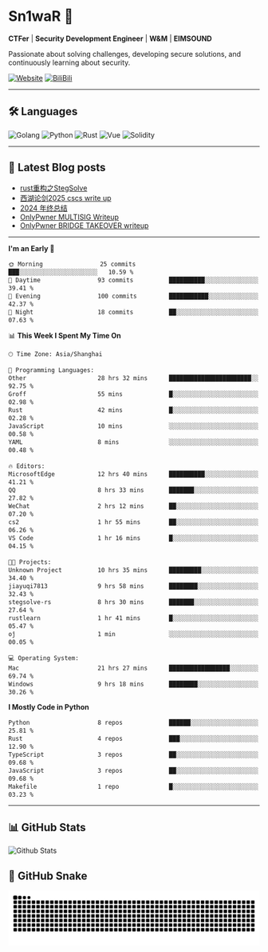 # Sn1waR 👋

**CTFer** | **Security Development Engineer** | **W&M** | **EIMSOUND**

Passionate about solving challenges, developing secure solutions, and continuously learning about security.

[![Website](https://img.shields.io/website?url=https%3A%2F%2Fwww.snowywar.top)](https://www.snowywar.top) 
[![BiliBili](https://img.shields.io/badge/BiliBili-哔哩哔哩-00A1D6?style=flat&logo=bilibili&logoColor=white)](https://space.bilibili.com/8389161)  

---

## 🛠️ Languages
![Golang](https://img.shields.io/badge/-Golang-00ADD8?style=flat&logo=go&logoColor=white)
![Python](https://img.shields.io/badge/-Python-3776AB?style=flat&logo=python&logoColor=white)
![Rust](https://img.shields.io/badge/-Rust-000000?style=flat&logo=rust&logoColor=white)
![Vue](https://img.shields.io/badge/-Vue.js-4FC08D?style=flat&logo=vue.js&logoColor=white)
![Solidity](https://img.shields.io/badge/-Solidity-363636?style=flat&logo=solidity&logoColor=white)

---
## 📖 Latest Blog posts
<!-- BLOG-POST-LIST:START -->
- [rust重构之StegSolve](https://www.snowywar.top/4541.html)
- [西湖论剑2025 cscs write up](https://www.snowywar.top/4527.html)
- [2024 年终总结](https://www.snowywar.top/4525.html)
- [OnlyPwner MULTISIG Writeup](https://www.snowywar.top/4507.html)
- [OnlyPwner BRIDGE TAKEOVER writeup](https://www.snowywar.top/4493.html)
<!-- BLOG-POST-LIST:END -->
---
<!--START_SECTION:waka-->
**I'm an Early 🐤** 

```text
🌞 Morning                25 commits          ███░░░░░░░░░░░░░░░░░░░░░░   10.59 % 
🌆 Daytime                93 commits          ██████████░░░░░░░░░░░░░░░   39.41 % 
🌃 Evening                100 commits         ███████████░░░░░░░░░░░░░░   42.37 % 
🌙 Night                  18 commits          ██░░░░░░░░░░░░░░░░░░░░░░░   07.63 % 
```


📊 **This Week I Spent My Time On** 

```text
🕑︎ Time Zone: Asia/Shanghai

💬 Programming Languages: 
Other                    28 hrs 32 mins      ███████████████████████░░   92.75 % 
Groff                    55 mins             █░░░░░░░░░░░░░░░░░░░░░░░░   02.98 % 
Rust                     42 mins             █░░░░░░░░░░░░░░░░░░░░░░░░   02.28 % 
JavaScript               10 mins             ░░░░░░░░░░░░░░░░░░░░░░░░░   00.58 % 
YAML                     8 mins              ░░░░░░░░░░░░░░░░░░░░░░░░░   00.48 % 

🔥 Editors: 
MicrosoftEdge            12 hrs 40 mins      ██████████░░░░░░░░░░░░░░░   41.21 % 
QQ                       8 hrs 33 mins       ███████░░░░░░░░░░░░░░░░░░   27.82 % 
WeChat                   2 hrs 12 mins       ██░░░░░░░░░░░░░░░░░░░░░░░   07.20 % 
cs2                      1 hr 55 mins        ██░░░░░░░░░░░░░░░░░░░░░░░   06.26 % 
VS Code                  1 hr 16 mins        █░░░░░░░░░░░░░░░░░░░░░░░░   04.15 % 

🐱‍💻 Projects: 
Unknown Project          10 hrs 35 mins      █████████░░░░░░░░░░░░░░░░   34.40 % 
jiayuqi7813              9 hrs 58 mins       ████████░░░░░░░░░░░░░░░░░   32.43 % 
stegsolve-rs             8 hrs 30 mins       ███████░░░░░░░░░░░░░░░░░░   27.64 % 
rustlearn                1 hr 41 mins        █░░░░░░░░░░░░░░░░░░░░░░░░   05.47 % 
οĵ                       1 min               ░░░░░░░░░░░░░░░░░░░░░░░░░   00.05 % 

💻 Operating System: 
Mac                      21 hrs 27 mins      █████████████████░░░░░░░░   69.74 % 
Windows                  9 hrs 18 mins       ████████░░░░░░░░░░░░░░░░░   30.26 % 
```

**I Mostly Code in Python** 

```text
Python                   8 repos             ██████░░░░░░░░░░░░░░░░░░░   25.81 % 
Rust                     4 repos             ███░░░░░░░░░░░░░░░░░░░░░░   12.90 % 
TypeScript               3 repos             ██░░░░░░░░░░░░░░░░░░░░░░░   09.68 % 
JavaScript               3 repos             ██░░░░░░░░░░░░░░░░░░░░░░░   09.68 % 
Makefile                 1 repo              █░░░░░░░░░░░░░░░░░░░░░░░░   03.23 % 
```




<!--END_SECTION:waka-->
---

## 📊 GitHub Stats
![Github Stats](https://github-readme-stats.vercel.app/api?username=jiayuqi7813&show_icons=true&theme=radical)

## 🐍 GitHub Snake
<picture>
  <source media="(prefers-color-scheme: dark)" srcset="https://raw.githubusercontent.com/jiayuqi7813/jiayuqi7813/output/github-contribution-grid-snake-dark.svg">
  <source media="(prefers-color-scheme: light)" srcset="https://raw.githubusercontent.com/jiayuqi7813/jiayuqi7813/output/github-contribution-grid-snake.svg">
  <img alt="github contribution grid snake animation" src="https://raw.githubusercontent.com/jiayuqi7813/jiayuqi7813/output/github-contribution-grid-snake.svg">
</picture>

